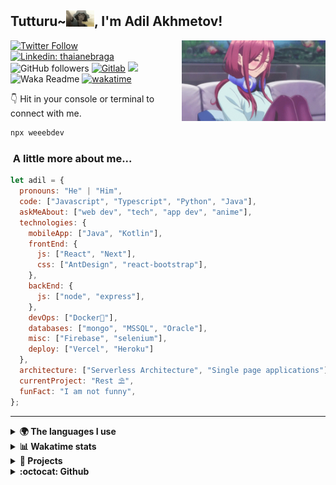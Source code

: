 <h2>Tutturu~<img src="img/tuturu.gif" width="45" alt="">, I'm Adil Akhmetov! <img src="img/miku-dance.gif" width="50" alt=""></h2>
<img align='right' src="img/miku.gif" width="230" alt="">
<a href="https://sdu.edu.kz/"><img src="img/sdu-ahegao.svg" align="right" width="100" alt=""></a>
</em></p>

[![Twitter Follow](https://img.shields.io/twitter/follow/weeebdev?label=Follow)](https://twitter.com/intent/follow?screen_name=weeebdev)
[![Linkedin: thaianebraga](https://img.shields.io/badge/-adildev-blue?style=flat-square&logo=Linkedin&logoColor=white&link=https://www.linkedin.com/in/adildev/)](https://www.linkedin.com/in/adildev/)
![GitHub followers](https://img.shields.io/github/followers/weeebdev?label=Follow&style=flat-square)
[![Gitlab](https://img.shields.io/badge/Gitlab-weeebdev-orange?style=flat-square&logo=gitlab)](https://gitlab.com/weeebdev)
![](https://visitor-badge.glitch.me/badge?page_id=weeebdev.weeebdev)
![Waka Readme](https://github.com/weeebdev/weeebdev/workflows/Waka%20Readme/badge.svg)
[![wakatime](https://wakatime.com/badge/user/1fb6390f-222e-4088-8de8-840ef1443858.svg)](https://wakatime.com/@1fb6390f-222e-4088-8de8-840ef1443858)
<!-- [![Leetcode badge](https://leetcode-badge.chyroc.cn/?name=user3449f)](https://leetcode.com/user3449f/) -->

👇 Hit in your console or terminal to connect with me.

```bash
npx weeebdev
```

### <img src="https://media.giphy.com/media/VgCDAzcKvsR6OM0uWg/giphy.gif" width="50" alt=""> A little more about me...

```javascript
let adil = {
  pronouns: "He" | "Him",
  code: ["Javascript", "Typescript", "Python", "Java"],
  askMeAbout: ["web dev", "tech", "app dev", "anime"],
  technologies: {
    mobileApp: ["Java", "Kotlin"],
    frontEnd: {
      js: ["React", "Next"],
      css: ["AntDesign", "react-bootstrap"],
    },
    backEnd: {
      js: ["node", "express"],
    },
    devOps: ["Docker🐳"],
    databases: ["mongo", "MSSQL", "Oracle"],
    misc: ["Firebase", "selenium"],
    deploy: ["Vercel", "Heroku"]
  },
  architecture: ["Serverless Architecture", "Single page applications"],
  currentProject: "Rest ⛱",
  funFact: "I am not funny",
};
```

---

<details>
  <summary><b>🌍 The languages I use</b></summary>
  <hr>
  
  
| ⏰ Past month | ⌛️ Past Year |
|---|---|
| <a href="https://wakatime.com/@adildev"><img src="https://wakatime.com/share/@adilDev/4ebe423a-b427-4031-b073-d221b9528df7.svg" height="300px"></a> | <a href="https://wakatime.com/@adildev"><img src="https://wakatime.com/share/@adilDev/1b4a30f1-9a7f-47fe-b8d2-0fc90f37fcd3.svg" height="300px"></a> |
</details>

<details>
<summary><b>📊 Wakatime stats</b><br></summary>
<div>
<hr/>

<!--START_SECTION:waka-->
![Code Time](http://img.shields.io/badge/Code%20Time-4%2C714%20hrs%2053%20mins-blue)

![Profile Views](http://img.shields.io/badge/Profile%20Views-0-blue)

![Lines of code](https://img.shields.io/badge/From%20Hello%20World%20I%27ve%20Written-9.1%20million%20lines%20of%20code-blue)

**🐱 My GitHub Data** 

> 📦 572.6 kB Used in GitHub's Storage 
 > 
> 💼 Opted to Hire
 > 
> 📜 65 Public Repositories 
 > 
> 🔑 16 Private Repositories 
 > 
**I'm an Early 🐤** 

```text
🌞 Morning                416 commits         █░░░░░░░░░░░░░░░░░░░░░░░░   05.05 % 
🌆 Daytime                3898 commits        ████████████░░░░░░░░░░░░░   47.31 % 
🌃 Evening                3220 commits        ██████████░░░░░░░░░░░░░░░   39.08 % 
🌙 Night                  705 commits         ██░░░░░░░░░░░░░░░░░░░░░░░   08.56 % 
```
📅 **I'm Most Productive on Tuesday** 

```text
Monday                   986 commits         ███░░░░░░░░░░░░░░░░░░░░░░   11.97 % 
Tuesday                  2092 commits        ██████░░░░░░░░░░░░░░░░░░░   25.39 % 
Wednesday                975 commits         ███░░░░░░░░░░░░░░░░░░░░░░   11.83 % 
Thursday                 1111 commits        ███░░░░░░░░░░░░░░░░░░░░░░   13.48 % 
Friday                   473 commits         █░░░░░░░░░░░░░░░░░░░░░░░░   05.74 % 
Saturday                 868 commits         ███░░░░░░░░░░░░░░░░░░░░░░   10.54 % 
Sunday                   1734 commits        █████░░░░░░░░░░░░░░░░░░░░   21.05 % 
```


📊 **This Week I Spent My Time On** 

```text
🕑︎ Time Zone: Asia/Almaty

💬 Programming Languages: 
Other                    17 hrs              █████████████████████░░░░   83.98 % 
TypeScript               1 hr 20 mins        ██░░░░░░░░░░░░░░░░░░░░░░░   06.64 % 
Markdown                 36 mins             █░░░░░░░░░░░░░░░░░░░░░░░░   03.03 % 
HTTP Request             28 mins             █░░░░░░░░░░░░░░░░░░░░░░░░   02.37 % 
Python                   23 mins             ░░░░░░░░░░░░░░░░░░░░░░░░░   01.93 % 

🔥 Editors: 
Chrome                   12 hrs 2 mins       ███████████████░░░░░░░░░░   59.46 % 
fish                     4 hrs 56 mins       ██████░░░░░░░░░░░░░░░░░░░   24.40 % 
Emacs                    1 hr 18 mins        ██░░░░░░░░░░░░░░░░░░░░░░░   06.43 % 
Neovim                   51 mins             █░░░░░░░░░░░░░░░░░░░░░░░░   04.21 % 
Obsidian                 36 mins             █░░░░░░░░░░░░░░░░░░░░░░░░   03.02 % 

🐱‍💻 Projects: 
Terminal                 5 hrs 12 mins       ██████░░░░░░░░░░░░░░░░░░░   25.68 % 
android-unpinner         1 hr 32 mins        ██░░░░░░░░░░░░░░░░░░░░░░░   07.61 % 
bookmate_js              1 hr 24 mins        ██░░░░░░░░░░░░░░░░░░░░░░░   06.95 % 
Unknown Project          1 hr 9 mins         █░░░░░░░░░░░░░░░░░░░░░░░░   05.76 % 
Writing                  1 hr 2 mins         █░░░░░░░░░░░░░░░░░░░░░░░░   05.18 % 

💻 Operating System: 
Mac                      20 hrs 15 mins      █████████████████████████   100.00 % 
```

**I Mostly Code in Jupyter Notebook** 

```text
TypeScript               15 repos            ████░░░░░░░░░░░░░░░░░░░░░   15.00 % 
HTML                     9 repos             ██░░░░░░░░░░░░░░░░░░░░░░░   09.00 % 
Python                   5 repos             █░░░░░░░░░░░░░░░░░░░░░░░░   05.00 % 
Typst                    2 repos             ░░░░░░░░░░░░░░░░░░░░░░░░░   02.00 % 
C++                      1 repo              ░░░░░░░░░░░░░░░░░░░░░░░░░   01.00 % 
```



**Timeline**

![Lines of Code chart](https://raw.githubusercontent.com/weeebdev/weeebdev/master/assets/bar_graph.png)


 Last Updated on 27/07/2024 01:28:13 UTC
<!--END_SECTION:waka-->
</div>
</details>

<details>
<summary><b>🧾 Projects</b></summary>
<hr>

|Project|Status|
|---|---|
|[![ReadMe Card](https://github-readme-stats.vercel.app/api/pin/?username=weeebdev&repo=waifu.pics&theme=dracula)](https://github.com/weeebdev/waifu.pics)|[![time tracker](https://wakatime.com/badge/github/weeebdev/waifu.pics.svg)](https://wakatime.com/badge/github/weeebdev/waifu.pics)|
|[![ReadMe Card](https://github-readme-stats.vercel.app/api/pin/?username=mentor-ship&repo=mentorship&theme=dracula)](https://github.com/Mentor-ship/Mentorship)|[![time tracker](https://wakatime.com/badge/github/Mentor-ship/Mentorship.svg)](https://wakatime.com/badge/github/Mentor-ship/Mentorship)|
|[![ReadMe Card](https://github-readme-stats.vercel.app/api/pin/?username=masters-and-Abu&repo=tolqyn&theme=dracula)](https://github.com/Masters-and-Abu/Tolqyn)|[![time tracker](https://wakatime.com/badge/github/Masters-and-Abu/Tolqyn.svg)](https://wakatime.com/badge/github/Masters-and-Abu/Tolqyn)|
|[![ReadMe Card](https://github-readme-stats.vercel.app/api/pin/?username=dracula&repo=unigram&theme=dracula)](https://github.com/dracula/unigram)||

</details>

<details>
  <summary><b>:octocat: Github</b></summary>
  <hr>
  <a href="https://sourcekarma.vercel.app/weeebdev"><img src="https://sourcekarma-og.vercel.app/api/weeebdev/github" alt="" align="left"/></a>
  <img src="https://github-readme-stats.vercel.app/api?username=weeebdev&show_icons=true&theme=dracula&hide_title=true&hide_rank=true&count_private=true" align="right"/>
</details>
<div align="center">
  <kbd>
    <img src="https://waifu.now.sh/sfw/hug" alt="">
  </kbd>
</div>
